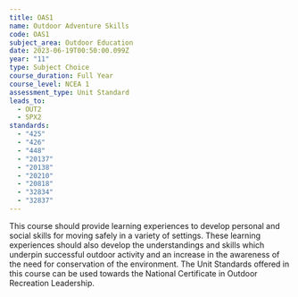 ```yaml
---
title: OAS1
name: Outdoor Adventure Skills
code: OAS1
subject_area: Outdoor Education
date: 2023-06-19T00:50:00.099Z
year: "11"
type: Subject Choice
course_duration: Full Year
course_level: NCEA 1
assessment_type: Unit Standard
leads_to:
  - OUT2
  - SPX2
standards:
  - "425"
  - "426"
  - "448"
  - "20137"
  - "20138"
  - "20210"
  - "20818"
  - "32834"
  - "32837"
---
```

This course should provide learning experiences to develop personal and social skills for moving safely in a variety of settings. These learning experiences should also develop the understandings and skills which underpin successful outdoor activity and an increase in the awareness of the need for conservation of the environment. The Unit Standards offered in this course can be used towards the National Certificate in Outdoor Recreation Leadership.
